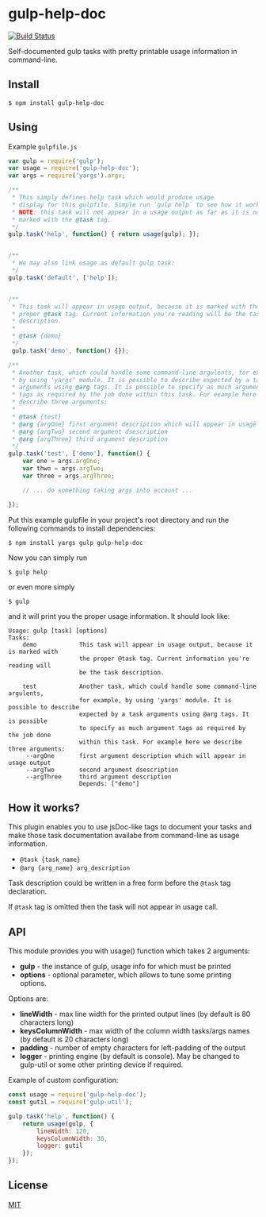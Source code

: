 # gulp-help-doc
[![Build Status](https://travis-ci.org/Mikhus/gulp-help-doc.svg?branch=master)](https://travis-ci.org/Mikhus/gulp-help-doc)

Self-documented gulp tasks with pretty printable usage information in command-line.

## Install

    $ npm install gulp-help-doc

## Using

Example `gulpfile.js`

```javascript
var gulp = require('gulp');
var usage = require('gulp-help-doc');
var args = require('yargs').argv;

/**
 * This simply defines help task which would produce usage
 * display for this gulpfile. Simple run `gulp help` to see how it works.
 * NOTE: this task will not appear in a usage output as far as it is not
 * marked with the @task tag.
 */
gulp.task('help', function() { return usage(gulp); });


/**
 * We may also link usage as default gulp task:
 */
gulp.task('default', ['help']);


/**
 * This task will appear in usage output, because it is marked with the
 * proper @task tag. Current information you're reading will be the task
 * description.
 *
 * @task {demo}
 */
 gulp.task('demo', function() {});

/**
 * Another task, which could handle some command-line argulents, for example,
 * by using 'yargs' module. It is possible to describe expected by a task
 * arguments using @arg tags. It is possible to specify as much argument
 * tags as required by the job done within this task. For example here we 
 * describe three arguments:
 *
 * @task {test}
 * @arg {argOne} first argument description which will appear in usage output
 * @arg {argTwo} second argument dsescription
 * @arg {argThree} third argument description
 */
gulp.task('test', ['demo'], function() {
    var one = args.argOne;
    var thwo = args.argTwo;
    var three = args.argThree;

    // ... do something taking args into account ...

});
```

Put this example gulpfile in your project's root directory and run the
following commands to install dependencies:

    $ npm install yargs gulp gulp-help-doc

Now you can simply run

    $ gulp help

or even more simply

    $ gulp

and it will print you the proper usage information. It should look like:

```
Usage: gulp [task] [options]
Tasks:
    demo            This task will appear in usage output, because it is marked with 
                    the proper @task tag. Current information you're reading will 
                    be the task description.

    test            Another task, which could handle some command-line argulents, 
                    for example, by using 'yargs' module. It is possible to describe 
                    expected by a task arguments using @arg tags. It is possible 
                    to specify as much argument tags as required by the job done 
                    within this task. For example here we describe three arguments:
     --argOne       first argument description which will appear in usage output
     --argTwo       second argument dsescription
     --argThree     third argument description
                    Depends: ["demo"]
```

## How it works?

This plugin enables you to use jsDoc-like tags to document your tasks
and make those task documentation availabe from command-line as usage
information.

  * `@task {task_name}`
  * `@arg {arg_name} arg_description`

Task description could be written in a free form before the `@task` tag
declaration.

If `@task` tag is omitted then the task will not appear in usage call.

## API

This module provides you with usage() function which takes 2 arguments:

  * **gulp** - the instance of gulp, usage info for which must be printed
  * **options** - optional parameter, which allows to tune some printing
  options.

Options are:

  * **lineWidth** - max line width for the printed output lines (by default
    is 80 characters long)
  * **keysColumnWidth** - max width of the column width tasks/args
    names (by default is 20 characters long)
  * **padding** - number of empty characters for left-padding of the output
  * **logger** - printing engine (by default is console). May be changed
    to gulp-util or some other printing device if required.

Example of custom configuration: 

```javascript
const usage = require('gulp-help-doc');
const gutil = require('gulp-util');

gulp.task('help', function() {
    return usage(gulp, {
        lineWidth: 120,
        keysColumnWidth: 30,
        logger: gutil
    });
});
```

## License

[MIT](https://raw.githubusercontent.com/Mikhus/gulp-help-doc/master/LICENSE)